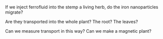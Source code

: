 If we inject ferrofluid into the stemp a living herb, do the iron nanoparticles migrate?

Are they transported into the whole plant?  The root? The leaves?

Can we measure transport in this way?  Can we make a magnetic plant?
